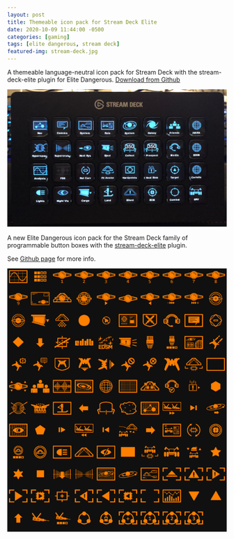 ```yaml
---
layout: post
title: Themeable icon pack for Stream Deck Elite
date: 2020-10-09 11:44:00 -0500
categories: [gaming]
tags: [elite dangerous, stream deck]
featured-img: stream-deck.jpg
---
```

A themeable language-neutral icon pack for Stream Deck with the stream-deck-elite plugin for Elite Dangerous. [Download from Github](https://github.com/Ordo-Corona-Stellarum/streamdeck-elite-icons)

<!--more-->

![stream-deck-elite](/assets/images/stream-deck.jpg)

A new Elite Dangerous icon pack for the Stream Deck family of programmable button boxes with the [stream-deck-elite](https://github.com/mhwlng/streamdeck-elite) plugin.

See [Github page](https://github.com/Ordo-Corona-Stellarum/streamdeck-elite-icons) for more info.

![Sidewinder OrangeTheme](/assets/images/Sidewinder%20Orange.png)